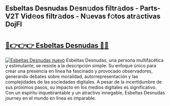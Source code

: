 ## Esbeltas Desnudas D𝚎sn𝚞dos filtr𝚊dos - Parts-V2T Vid𝚎os filtr𝚊dos - N𝚞evas f𝚘tos atr𝚊ctivas DojFI

# <h2><a href="http://mb041m0.tromn.icu/?c=Esbeltas+Desnudas">🔗👉👉👉 Esbeltas Desnudas 🔗🔗</a></h2>

[![Esbeltas Desnudas nuevo](https://i.imgur.com/pEAQMta.gif)](http://mb041m0.tromn.icu/?c=Esbeltas+Desnudas)
Esbeltas Desnudas, una persona multifacética y estimulante, se resiste a la descripción simple. Su enfoque único para crear una presencia en línea ha fascinado y provocado observadores, generando debates sobre moralidad, autorrepresentación y las complejidades de las sociedades digitales. A pesar de la incertidumbre de sus próximos pasos, su impacto en los medios digitales es significativo. Con un espíritu inquebrantable y un atractivo innegable, Esbeltas Desnudas journey en el mundo en línea es imparable.
